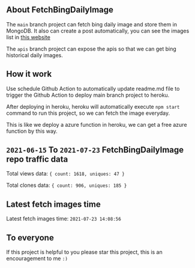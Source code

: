 ## About FetchBingDailyImage

The `main` branch project can fetch bing daily image and store them in MongoDB.
It also can create a post automatically, you can see the images list in [this website](https://oursalbum.netlify.app)

The `apis` branch project can expose the apis so that we can get bing historical daily images.

## How it work

Use schedule Github Action to automatically update readme.md file to trigger the Github Action to deploy main branch project to heroku.

After deploying in heroku, heroku will automatically execute `npm start` command to run this project, so we can fetch the image everyday.

This is like we deploy a azure function in heroku, we can get a free azure function by this way.

## `2021-06-15` To `2021-07-23` FetchBingDailyImage repo traffic data

Total views data: `{ count: 1618, uniques: 47 }`

Total clones data: `{ count: 906, uniques: 185 }`

## Latest fetch images time

Latest fetch images time: `2021-07-23 14:08:56`

## To everyone

If this project is helpful to you please star this project, this is an encouragement to me `:)`



